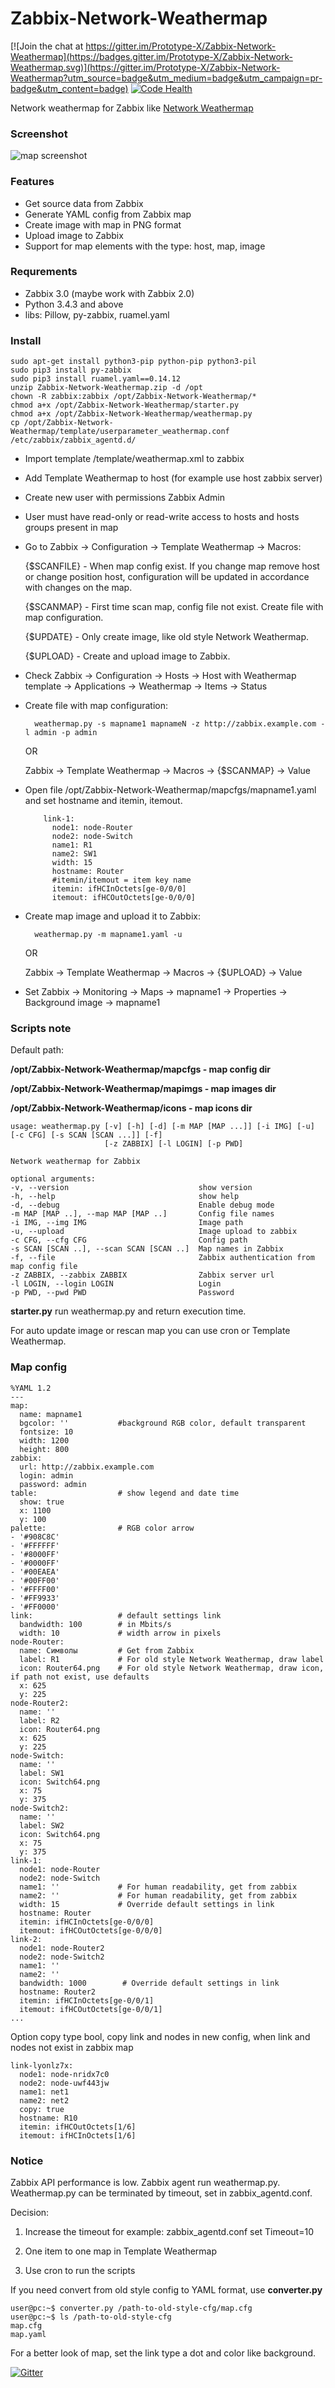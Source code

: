 # Zabbix-Network-Weathermap

[![Join the chat at https://gitter.im/Prototype-X/Zabbix-Network-Weathermap](https://badges.gitter.im/Prototype-X/Zabbix-Network-Weathermap.svg)](https://gitter.im/Prototype-X/Zabbix-Network-Weathermap?utm_source=badge&utm_medium=badge&utm_campaign=pr-badge&utm_content=badge)
[![Code Health](https://landscape.io/github/Prototype-X/Zabbix-Network-Weathermap/master/landscape.svg?style=flat)](https://landscape.io/github/Prototype-X/Zabbix-Network-Weathermap/master)

Network weathermap for Zabbix like [Network Weathermap](http://network-weathermap.com)

### Screenshot ###
![map screenshot](https://cloud.githubusercontent.com/assets/12714643/14538840/63cf2870-0286-11e6-98f2-d67f548a0d54.png)

### Features ###
* Get source data from Zabbix
* Generate YAML config from Zabbix map
* Create image with map in PNG format
* Upload image to Zabbix
* Support for map elements with the type: host, map, image

### Requrements ###
* Zabbix 3.0 (maybe work with Zabbix 2.0)
* Python 3.4.3 and above
* libs: Pillow, py-zabbix, ruamel.yaml

### Install ###

    sudo apt-get install python3-pip python-pip python3-pil
    sudo pip3 install py-zabbix
    sudo pip3 install ruamel.yaml==0.14.12
    unzip Zabbix-Network-Weathermap.zip -d /opt
    chown -R zabbix:zabbix /opt/Zabbix-Network-Weathermap/*
    chmod a+x /opt/Zabbix-Network-Weathermap/starter.py
    chmod a+x /opt/Zabbix-Network-Weathermap/weathermap.py
    cp /opt/Zabbix-Network-Weathermap/template/userparameter_weathermap.conf /etc/zabbix/zabbix_agentd.d/

* Import template /template/weathermap.xml to zabbix
* Add Template Weathermap to host (for example use host zabbix server)
* Create new user with permissions Zabbix Admin
* User must have read-only or read-write access to hosts and hosts groups present in map
* Go to Zabbix -> Configuration -> Template Weathermap -> Macros:

     {$SCANFILE} - When map config exist. If you change map remove host or change position host, configuration will be updated in accordance with changes on the map.
     
     {$SCANMAP} - First time scan map, config file not exist. Create file with map configuration.
     
     {$UPDATE} - Only create image, like old style Network Weathermap.
     
     {$UPLOAD} - Create and upload image to Zabbix.

* Check Zabbix -> Configuration -> Hosts -> Host with Weathermap template -> Applications -> Weathermap -> Items -> Status

* Create file with map configuration:
        
        weathermap.py -s mapname1 mapnameN -z http://zabbix.example.com -l admin -p admin
    OR
    
    Zabbix -> Template Weathermap -> Macros -> {$SCANMAP} -> Value
    
* Open file /opt/Zabbix-Network-Weathermap/mapcfgs/mapname1.yaml and set hostname and itemin, itemout.

          link-1:
            node1: node-Router
            node2: node-Switch
            name1: R1
            name2: SW1
            width: 15
            hostname: Router
            #itemin/itemout = item key name
            itemin: ifHCInOctets[ge-0/0/0]
            itemout: ifHCOutOctets[ge-0/0/0]

* Create map image and upload it to Zabbix:
    
        weathermap.py -m mapname1.yaml -u  
  OR
  
  Zabbix -> Template Weathermap -> Macros -> {$UPLOAD} -> Value

* Set Zabbix -> Monitoring -> Maps -> mapname1 -> Properties -> Background image -> mapname1


### Scripts note ###

Default path:

**/opt/Zabbix-Network-Weathermap/mapcfgs - map config dir**

**/opt/Zabbix-Network-Weathermap/mapimgs - map images dir**

**/opt/Zabbix-Network-Weathermap/icons - map icons dir**


    usage: weathermap.py [-v] [-h] [-d] [-m MAP [MAP ...]] [-i IMG] [-u] [-c CFG] [-s SCAN [SCAN ...]] [-f]
                         [-z ZABBIX] [-l LOGIN] [-p PWD]

    Network weathermap for Zabbix

    optional arguments:
    -v, --version                             show version
    -h, --help                                show help
    -d, --debug                               Enable debug mode
    -m MAP [MAP ..], --map MAP [MAP ..]       Config file names
    -i IMG, --img IMG                         Image path
    -u, --upload                              Image upload to zabbix
    -c CFG, --cfg CFG                         Config path
    -s SCAN [SCAN ..], --scan SCAN [SCAN ..]  Map names in Zabbix
    -f, --file                                Zabbix authentication from map config file
    -z ZABBIX, --zabbix ZABBIX                Zabbix server url
    -l LOGIN, --login LOGIN                   Login
    -p PWD, --pwd PWD                         Password

**starter.py** run weathermap.py and return execution time.

For auto update image or rescan map you can use cron or Template Weathermap.

### Map config ###
        
    %YAML 1.2
    ---
    map:
      name: mapname1
      bgcolor: ''           #background RGB color, default transparent
      fontsize: 10
      width: 1200
      height: 800
    zabbix:
      url: http://zabbix.example.com
      login: admin
      password: admin
    table:                  # show legend and date time
      show: true
      x: 1100
      y: 100
    palette:                # RGB color arrow
    - '#908C8C'
    - '#FFFFFF'
    - '#8000FF'
    - '#0000FF'
    - '#00EAEA'
    - '#00FF00'
    - '#FFFF00'
    - '#FF9933'
    - '#FF0000'
    link:                   # default settings link
      bandwidth: 100        # in Mbits/s
      width: 10             # width arrow in pixels
    node-Router:
      name: Символы         # Get from Zabbix
      label: R1             # For old style Network Weathermap, draw label
      icon: Router64.png    # For old style Network Weathermap, draw icon, if path not exist, use defaults
      x: 625
      y: 225
    node-Router2:
      name: ''
      label: R2
      icon: Router64.png
      x: 625
      y: 225
    node-Switch:
      name: ''
      label: SW1
      icon: Switch64.png
      x: 75
      y: 375
    node-Switch2:
      name: ''
      label: SW2
      icon: Switch64.png
      x: 75
      y: 375
    link-1:
      node1: node-Router
      node2: node-Switch
      name1: ''             # For human readability, get from zabbix
      name2: ''             # For human readability, get from zabbix
      width: 15             # Override default settings in link
      hostname: Router
      itemin: ifHCInOctets[ge-0/0/0]
      itemout: ifHCOutOctets[ge-0/0/0]
    link-2:
      node1: node-Router2
      node2: node-Switch2
      name1: ''
      name2: ''
      bandwidth: 1000        # Override default settings in link
      hostname: Router2
      itemin: ifHCInOctets[ge-0/0/1]
      itemout: ifHCOutOctets[ge-0/0/1]
    ...

Option copy type bool, copy link and nodes in new config, when link and nodes not exist in zabbix map

    link-lyonlz7x:
      node1: node-nridx7c0
      node2: node-uwf443jw
      name1: net1
      name2: net2
      copy: true
      hostname: R10
      itemin: ifHCOutOctets[1/6]
      itemout: ifHCInOctets[1/6]

### Notice ###

Zabbix API performance is low. Zabbix agent run weathermap.py. Weathermap.py can be terminated by timeout, set in
zabbix_agentd.conf.

Decision:

1. Increase the timeout for example: zabbix_agentd.conf set Timeout=10

2. One item to one map in Template Weathermap

3. Use cron to run the scripts

If you need convert from old style config to YAML format, use **converter.py**

    user@pc:~$ converter.py /path-to-old-style-cfg/map.cfg
    user@pc:~$ ls /path-to-old-style-cfg
    map.cfg
    map.yaml

For a better look of map, set the link type a dot and color like background.
    
[![Gitter](https://badges.gitter.im/Join%20Chat.svg)](https://gitter.im/Prototype-X/Zabbix-Network-Weathermap?utm_source=badge&utm_medium=badge&utm_campaign=pr-badge)
